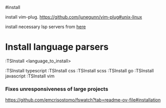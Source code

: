 #install

install vim-plug.  https://github.com/junegunn/vim-plug#unix-linux

install necessary lsp servers from [here](https://github.com/neovim/nvim-lspconfig/blob/master/doc/server_configurations.md)

# Install language parsers
:TSInstall <language_to_install>

:TSInstall typescript
:TSInstall css
:TSInstall scss
:TSInstall go
:TSInstall javascript
:TSInstall vim


### Fixes unresponsiveness of large projects
https://github.com/emcrisostomo/fswatch?tab=readme-ov-file#installation
